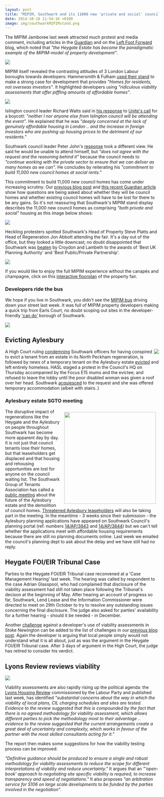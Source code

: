 ```yaml
---
layout: post
title: "MIPIM, Southwark and its 11000 new 'private and social' council homes"
date: 2014-10-18 11:54:16 +0100
image: img/southwarkMIPIMstand.png
---
```

The MIPIM Jamboree last week attracted much protest and media comment, including articles in the [Guardian](http://www.theguardian.com/commentisfree/2014/oct/14/yacht-cannes-selling-homes-local-government-officials-mipim) and on the [Left Foot Forward](http://leftfootforward.org/2014/10/the-mipim-property-fair-everything-wrong-with-regeneration/) blog, which noted that _"the Heygate Estate has become the paradigmatic example of the MIPIM-model of property development"_.

![](http://static.guim.co.uk/sys-images/Guardian/Pix/pictures/2014/10/15/1413393213631/Mipim-property-conference-011.jpg)

MIPIM itself revealed the contrasting attitudes of 3 London Labour boroughs towards developers:
Hammersmith & Fulham [used their stand](http://www.lbhf.gov.uk/Directory/News/Homes_for_residents_not_overseas_investors.asp) to make a strong case for development that provides _"Homes for residents, not overseas investors"_. It highlighted developers using _"ridiculous viability assessments that offer piffling amounts of affordable homes"_.

![](http://www.lbhf.gov.uk/Images/cllr-stephen-cowan-at-nipim_432_tcm21-191385.jpg)


Islington council leader Richard Watts said in [his response](http://crappistmartin.github.io/images/islington.pdf) to [Unite's call](http://www.unitetheunion.org/news/labour-councillors-urged-to-boycott-property-developers-fair-as-londons-housing-crisis-mounts/) for a boycott: _"neither I nor anyone else from Islington council will be attending the event"_. He explained that he was _"deeply concerned at the lack of genuinely affordable housing in London .. and the increase in foreign investors who are pushing up housing prices to the detriment of our residents."_

Southwark council leader Peter John's [response](http://crappistmartin.github.io/images/SouthwarkUniteResponse.pdf) took a different view. He said he would be unable to attend himself, but _"does not agree with the request and the reasoning behind it"_ because the council needs to _"continue working with the private sector to ensure that we can deliver as many homes as we can"_. He concludes by reiterating his _"commitment to build 11,000 new council homes at social rents."_


This commitment to build 11,000 new council homes has come under increasing scrutiny. Our [previous blog post](/2014-10-04-lets-talk-about-peters-promises/) and [this recent Guardian article](http://www.theguardian.com/society/2014/oct/07/southwark-london-regeneration-urban-renewal-social-cleansing-fears) show how questions are being asked about whether they will be council homes and whether existing council homes will have to be lost for there to be any gains. So it's not reassuring that Southwark's MIPIM stand display describes the 11,000 new council homes as comprising _"both private and social"_ housing as this image below shows:  

![](http://crappistmartin.github.io/images/southwarkMIPIMstand.png) 

Heckling protesters spotted Southwark's Head of Property Steve Platts and Head of Regeneration Jon Abbott attending the fair. It's a day out of the office, but they looked a little downcast; no doubt disappointed that Southwark was [beaten](http://blog.mipimworld.com/2014/10/announcing-winners-mipim-uk-estates-gazette-awards/) by Croydon and Lambeth to the awards of 'Best UK Planning Authority' and 'Best Public/Private Partnership'.

![](http://crappistmartin.github.io/images/MipimStevePlattsJonAbbott.JPG)

If you would like to enjoy the full MIPIM experience without the canapés and champagne, click on this [interactive floorplan](http://www.inspiredlabs.com/mipimuk/?project=MIPIM/Mipim-Uk-2014/GroundR/main&bubble=day&yaw=0.09&fov=65&location=loc000&pitch=0) of the property fair. 

### Developers ride the bus
We hope if you live in Southwark, you didn't see the [MIPIM bus](http://t.co/LZwNl9yC2T) driving down your street last week. It was full of MIPIM property developers making a quick trip from Earls Court, no doubt scoping out sites in the developer-friendly ['can do'](/2014-10-11-southwark-gets-its-reward/) borough of Southwark.

![](http://crappistmartin.github.io/images/mipimbus.png)


## Evicting Aylesbury 
<img src="https://c4.staticflickr.com/4/3941/14931046894_7eca1011dd_n.jpg" align="right">A High Court ruling [condemning](http://www.independent.co.uk/news/uk/crime/judge-blasts-southwark-council-for-evicting-sudanese-tenant-and-destroying-his-possessions-9796994.html) Southwark officers for having conspired to evict a tenant from an estate in its North Peckham regeneration, is followed by news of a temporary tenant on the Aylesbury estate [evicted](http://housingactionsouthwarkandlambeth.wordpress.com/2014/09/27/keeping-people-in-their-homes-a-southwark-council-guide-to-homelessness/) and left entirely homeless. HASL staged a protest in the Council's HQ on Thursday accompanied by the Focus E15 mums and the evictee; and refused to leave the lobby until the poor disabled woman was given a roof over her head. Southwark [acquiesced](http://housingactionsouthwarkandlambeth.wordpress.com/2014/10/16/massive-housing-solidarity-southwark-council-ineptitude/) to the request and she was offered temporary accommodation (albeit with stairs..) 


### Aylesbury estate SGTO meeting
<img src="http://crappistmartin.github.io/images/SGTOFlyer.png" align="right" width="300" style="margin:10px">The disruptive impact of regenerations like the Heygate and the Aylesbury on people throughout Southwark has become more apparent day by day. It is not just that council tenants lose their homes, but that leaseholders get displaced and that housing and rehousing opportunities are lost for anyone on the council waiting list. The Southwark Group of Tenants Association has called a [public meeting](http://crappistmartin.github.io/images/SGTO25OctLeaflet4.pdf) about the future of the Aylesbury estate and the demolition of council homes. [Threatened Aylesbury leaseholders](http://halag.wordpress.com/) will also be taking part in the meeting. In the meantime - 3 weeks since their submission - the Aylesbury planning applications have appeared on Southwark Council's planning portal (ref. numbers [14/AP/3843](http://planningonline.southwark.gov.uk/AcolNetCGI.exe?ACTION=UNWRAP&RIPNAME=Root.PgeDocs&TheSystemkey=9557152) and [14/AP/3844](http://planningonline.southwark.gov.uk/AcolNetCGI.exe?ACTION=UNWRAP&RIPNAME=Root.PgeDocs&TheSystemkey=9557153)) but we can't tell whether the applications meet with affordable housing requirements because there are still no planning documents online. Last week we emailed the council's planning dept to ask about the delay and we have still had no reply.  

## Heygate FOI/EIR Tribunal Case
Parties to the Heygate FOI/EIR Tribunal case reconvened at a 'Case Management Hearing' last week. The hearing was called by respondent to the case Adrian Glasspool, who had complained that disclosure of the viability assessment had still not taken place following the Tribunal's decison at the beginning of May. After hearing an account of progress so far, Southwark, Lend Lease and the Information Commissioner were directed to meet on 29th October to try to resolve any outstanding issues concerning the final disclosure. The judge also asked for parties' availability for a further hearing - should it be needed - in December.

Another [challenge](http://discussion.theguardian.com/comment-permalink/42351530) against a developer's use of viability assessments in Stoke Newington can be added to the list of challenges in our [previous blog post](/2014-10-11-southwark-gets-its-reward/). Again the developer is arguing that local people simply would not understand what it is all about, just as was the argument in the Heygate FOI/EIR Tribunal case. After 3 days of argument in the High Court, the judge has retired to consider his verdict. 

## Lyons Review reviews viability
![](http://crappistmartin.github.io/images/lyonsreview.png)

Viability assessments are also rapidly rising up the political agenda: the [Lyons Housing Review](http://www.yourbritain.org.uk/uploads/editor/files/The_Lyons_Housing_Review_2.pdf) commissioned by the Labour Party and published last week, has identified _"substantial concerns about the way in which the viability of local plans, CIL charging schedules and sites are tested. Evidence to the review suggested that this is compounded by the fact that there is no agreed methodology for viability assessment, which allows different parties to pick the methodology most to their advantage .. evidence to the review suggested that the current arrangements create a great deal of uncertainty and complexity, which works in favour of the partner with the most skilled consultants acting for it."_  

The report then makes some suggestions for how the viability testing process can be improved:   

_"Definitive guidance should be produced to ensure a single and robust methodology for viability assessments to reduce the scope for different interpretations of viability and reduce uncertainty."_ It argues that an _"'open-book' approach to negotiating site specific viability is required, to increase transparency and speed of negotiations."_ It also proposes _"an arbitration service for S106 on large scale developments to be funded by the parties involved in the negotiation"_.

   



